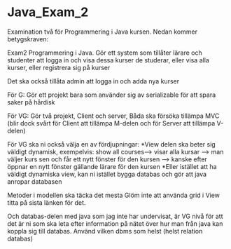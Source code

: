 # Java_Exam_2

Examination två för Programmering i Java kursen.
Nedan kommer betygskraven:

Exam2 Programmering i Java.
Gör ett system som tillåter lärare och studenter att logga in och visa dessa kurser de studerar, eller visa alla kurser, eller registrera sig på kurser

Det ska också tillåta admin att logga in och adda nya kurser

För G: Gör ett projekt bara som använder sig av serializable för att spara saker på hårdisk

För VG: Gör två projekt, Client och server, Båda ska försöka tillämpa MVC (blir dock svårt för Client att tillämpa M-delen och för Server att tillämpa V-delen)

För VG ska ni också välja en av fördjupningar:
*View delen ska beter sig väldigt dynamisk, exempelvis: show all courses--> visar alla kursar --> man väljer kurs sen och får ett nytt fönster för den kursen --> kanske efter öppnar en nytt fönster gällande lärare för den kursen
*Eller istället att ha väldigt dynamiska view, kan ni istället bygga databas och gör att java anropar databasen

Metoder i modellen ska täcka det mesta
Glöm inte att använda grid i View
titta på sista länken för det.

Och databas-delen med java som jag inte har undervisat, är VG nivå för att det är ni som ska leta efter information på nätet över hur man från java kan koppla sig till databas.
Använd vilken dbms som helst (helst relation databas)
